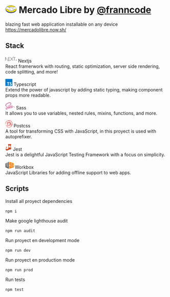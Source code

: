# <img src="./public/icons/logo.png" alt="Logo" height="24px" > Mercado Libre by [@franncode](https://www.linkedin.com/in/franncode/)
blazing fast web application installable on any device https://mercadolibre.now.sh/<br/>

## Stack

<a href="https://nextjs.org/"><img src="./public/images/stack/nextjs.svg" alt="Logo" height="22px"/></a> Nextjs  
React framerwork with routing, static optimization, server side rendering, code splitting, and more!

<a href="https://www.typescriptlang.org/"><img src="./public/images/stack/typescript.svg" alt="Logo" height="22px"/></a> Typescript  
Extend the power of javascript by adding static typing, making component props more readable.

<a href="https://sass-lang.com/"><img src="./public/images/stack/sass.svg" alt="Logo" height="22px"/></a>  Sass  
It allows you to use variables, nested rules, mixins, functions, and more.

<a href="https://postcss.org/"><img src="./public/images/stack/postcss.svg" alt="Logo" height="22px"/></a>  Postcss  
A tool for transforming CSS with JavaScript, in this proyect is used with autoprefixer.

<a href="https://jestjs.io/"><img src="./public/images/stack/jest.svg" alt="Logo" height="22px"/></a>  Jest  
Jest is a delightful JavaScript Testing Framework with a focus on simplicity.

<a href="https://developers.google.com/web/tools/workbox"><img src="./public/images/stack/workbox.svg" alt="Logo" height="22px"/></a>  Workbox  
JavaScript Libraries for adding offline support to web apps.

## Scripts

Install all proyect dependencies
```
npm i
```

Make google lighthouse audit
```
npm run audit
```

Run proyect en development mode
```
npm run dev
```

Run proyect en production mode
```
npm run prod
```

Run tests
```
npm test
```


